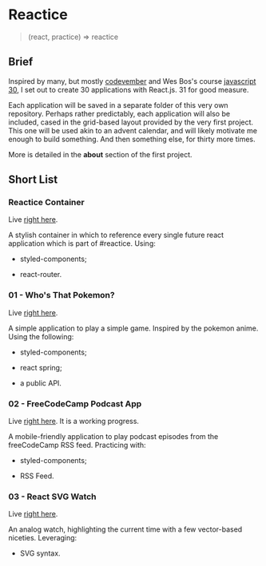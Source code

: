 # Reactice

> (react, practice) => reactice

## Brief

Inspired by many, but mostly [codevember](http://codevember.xyz/) and Wes Bos's course [javascript 30](https://javascript30.com/), I set out to create 30 applications with React.js. 31 for good measure.

Each application will be saved in a separate folder of this very own repository. Perhaps rather predictably, each application will also be included, cased in the grid-based layout provided by the very first project. This one will be used akin to an advent calendar, and will likely motivate me enough to build something. And then something else, for thirty more times.

More is detailed in the **about** section of the first project.

## Short List

### Reactice Container

Live [right here](https://codepen.io/borntofrappe/full/NELLxG/).

A stylish container in which to reference every single future react application which is part of #reactice. Using:

- styled-components;

- react-router.

### 01 - Who's That Pokemon?

Live [right here](https://codepen.io/borntofrappe/full/GwYLRw).

A simple application to play a simple game. Inspired by the pokemon anime. Using the following:

- styled-components;

- react spring;

- a public API.

### 02 - FreeCodeCamp Podcast App

Live [right here](https://codepen.io/borntofrappe/full/yGbpMm). It is a working progress.

A mobile-friendly application to play podcast episodes from the freeCodeCamp RSS feed. Practicing with:

- styled-components;

- RSS Feed.

### 03 - React SVG Watch

Live [right here](https://codepen.io/borntofrappe/full/ebRVJd).

An analog watch, highlighting the current time with a few vector-based niceties. Leveraging:

- SVG syntax.
